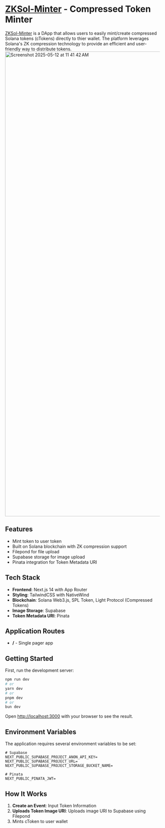 # [ZKSol-Minter](https://zk-sol-minter.vercel.app/) - Compressed Token Minter

[ZKSol-Minter](https://zk-sol-minter.vercel.app/) is a DApp that allows users to easily mint/create compressed Solana tokens (cTokens) directly to thier wallet. The platform leverages Solana's ZK compression technology to provide an efficient and user-friendly way to distribute tokens.
<img width="1508" alt="Screenshot 2025-05-12 at 11 41 42 AM" src="https://zk-sol-minter.vercel.app/app-preview.png" />


## Features

- Mint token to user token
- Built on Solana blockchain with ZK compression support
- Filepond for file upload
- Supabase storage for image upload
- Pinata integration for Token Metadata URI

## Tech Stack

- **Frontend**: Next.js 14 with App Router
- **Styling**: TailwindCSS with NativeWind
- **Blockchain**: Solana Web3.js, SPL Token, Light Protocol (Compressed Tokens)
- **Image Storage**: Supabase
- **Token Metadata URI**: Pinata

## Application Routes

- **/** - Single pager app

## Getting Started

First, run the development server:

```bash
npm run dev
# or
yarn dev
# or
pnpm dev
# or
bun dev
```

Open [http://localhost:3000](http://localhost:3000) with your browser to see the result.

## Environment Variables

The application requires several environment variables to be set:

```
# Supabase 
NEXT_PUBLIC_SUPABASE_PROJECT_ANON_API_KEY=
NEXT_PUBLIC_SUPABASE_PROJECT_URL=
NEXT_PUBLIC_SUPABASE_PROJECT_STORAGE_BUCKET_NAME=

# Pinata
NEXT_PUBLIC_PINATA_JWT=
```

## How It Works

1. **Create an Event**: Input Token Information
2. **Uploads Token Image URI**: Uploads image URI to Supabase using Filepond
3. Mints cToken to user wallet 

